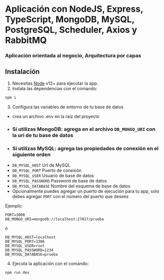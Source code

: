 # Aplicación con NodeJS, Express, TypeScript, MongoDB, MySQL, PostgreSQL, Scheduler, Axios y RabbitMQ

### Aplicación orientada al negocio, Arquitectura por capas

## Instalación

1. Necesitas [Node](https://nodejs.org/) v12+ para ejecutar la app.
2. Instala las dependencias con el comando:
```sh
npm i
```
3. Configura las variables de entorno de tu base de datos
- crea un archivo .env en la raiz del proyecto
- ### Sí utilizas MongoDB: agrega en el archivo `DB_MONGO_URI` con la uri de tu base de datos
- ### Sí utilizas MySQL: agrega las propiedades de conexión en el siguiente orden
- `DB_MYSQL_HOST` Url de MySQL
- `DB_MYSQL_PORT` Puerto de conexión
- `DB_MYSQL_USER` Usuario de base de datos
- `DB_MYSQL_PASSWORD` Password de base de datos
- `DB_MYSQL_DATABASE` Nombre del esquema de base de datos
- Opcionalmente puedes agregar un  puerto de ejecución para tu app, solo debes agregar `PORT` con el número del puerto que desees

Ejemplo: 
```
PORT=3000
DB_MONGO_URI=mongodb://localhost:27017/prueba
```

ó

```
DB_MYSQL_HOST=localhost
DB_MYSQL_PORT=3306
DB_MYSQL_USER=root
DB_MYSQL_PASSWORD=1234
DB_MYSQL_DATABASE=prueba
```

4. Ejecuta la aplicación con el comando:

```sh
npm run dev
```



